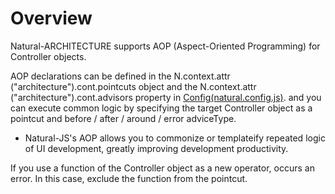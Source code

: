 Overview
===

Natural-ARCHITECTURE supports AOP (Aspect-Oriented Programming) for Controller objects.

AOP declarations can be defined in the N.context.attr ("architecture").cont.pointcuts object and the N.context.attr ("architecture").cont.advisors property in [Config(natural.config.js)](#cmVmcjAxMDIlMjRDb25maWckaHRtbCUyRm5hdHVyYWxqcyUyRnJlZnIlMkZyZWZyMDEwMi5odG1s). and you can execute common logic by specifying the target Controller object as a pointcut and before / after / around / error adviceType.

 * Natural-JS's AOP allows you to commonize or templateify repeated logic of UI development, greatly improving development productivity.
<p class="alert">If you use a function of the Controller object as a new operator, occurs an error. In this case, exclude the function from the pointcut.</p>